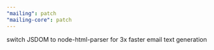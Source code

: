 ```yaml
---
"mailing": patch
"mailing-core": patch
---
```


switch JSDOM to node-html-parser for 3x faster email text generation
